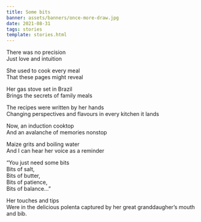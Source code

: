 ```yaml
---
title: Some bits
banner: assets/banners/once-more-draw.jpg
date: 2021-08-31
tags: stories
template: stories.html
---
```


There was no precision
<br>
Just love and intuition

She used to cook every meal
<br>
That these pages might reveal

Her gas stove set in Brazil
<br>
Brings the secrets of family meals

The recipes were written by her hands
<br>
Changing perspectives and flavours in every kitchen it lands

Now, an induction cooktop
<br>
And an avalanche of memories nonstop

Maize grits and boiling water
<br>
And I can hear her voice as a reminder

“You just need some bits
<br>
Bits of salt,
<br>
Bits of butter,
<br>
Bits of patience,
<br>
Bits of balance...”

Her touches and tips
<br>
Were in the delicious polenta captured by her great granddaugher’s mouth and bib.
